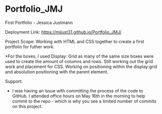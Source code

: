# Portfolio_JMJ


First Portfolio - Jessica Justmann


Deployment Link: https://mjjust31.github.io/Portfolio_JMJ/


Project Scope: Working with HTML and CSS together to create a first portfolio for futher work. 


*For the boxes, I used Display: Grid as many of the same size boxes were used to create the amount of columns and rows. Still working out the grid work and placement for CSS. Working on positioning within the display:grid and absolution positioning with the parent element.


Support: 
- I was having an issue with committing the process of the code to GitHub. I attended office hours on May 16th in the morning to help commit to the repo - which is why you see a limited number of commits on this project. 
